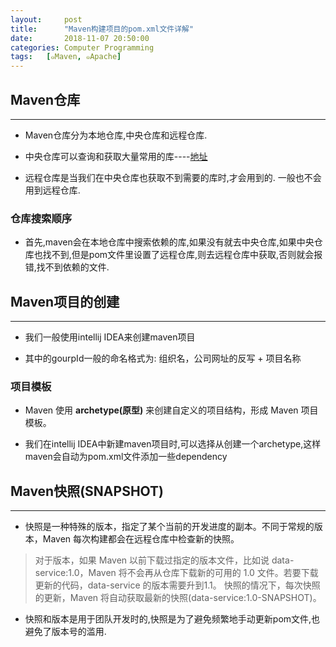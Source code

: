 ```yaml
---
layout:     post
title:      "Maven构建项目的pom.xml文件详解"
date:       2018-11-07 20:50:00
categories: Computer Programming
tags:   [๑Maven, ๑Apache]
---
```


## Maven仓库
---

- Maven仓库分为本地仓库,中央仓库和远程仓库.

- 中央仓库可以查询和获取大量常用的库----[地址](https://search.maven.org/#browse)

- 远程仓库是当我们在中央仓库也获取不到需要的库时,才会用到的. 一般也不会用到远程仓库.

### 仓库搜索顺序

- 首先,maven会在本地仓库中搜索依赖的库,如果没有就去中央仓库,如果中央仓库也找不到,但是pom文件里设置了远程仓库,则去远程仓库中获取,否则就会报错,找不到依赖的文件.

## Maven项目的创建
---

- 我们一般使用intellij IDEA来创建maven项目

- 其中的gourpId一般的命名格式为: 组织名，公司网址的反写 + 项目名称

### 项目模板

- Maven 使用 **archetype(原型)** 来创建自定义的项目结构，形成 Maven 项目模板。

- 我们在intellij IDEA中新建maven项目时,可以选择从创建一个archetype,这样maven会自动为pom.xml文件添加一些dependency

## Maven快照(SNAPSHOT)
---

- 快照是一种特殊的版本，指定了某个当前的开发进度的副本。不同于常规的版本，Maven 每次构建都会在远程仓库中检查新的快照。
> 对于版本，如果 Maven 以前下载过指定的版本文件，比如说 data-service:1.0，Maven 将不会再从仓库下载新的可用的 1.0 文件。若要下载更新的代码，data-service 的版本需要升到1.1。
快照的情况下，每次快照的更新，Maven 将自动获取最新的快照(data-service:1.0-SNAPSHOT)。

- 快照和版本是用于团队开发时的,快照是为了避免频繁地手动更新pom文件,也避免了版本号的滥用.
